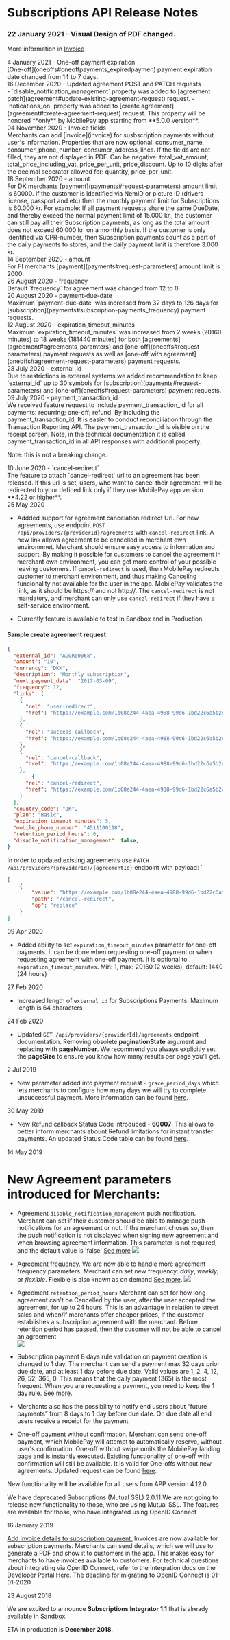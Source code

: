 # Subscriptions API Release Notes
 
### <div class='post-date'>22 January 2021 - Visual Design of PDF changed. </div> 
More information in [Invoice](https://mobilepaydev.github.io/MobilePay-Subscriptions/invoice)

<div class='post-date'>4 January 2021 - One-off payment expiration </div> 
[One-off](oneoffs#oneoffpayments_expiredpaymen) payment expiration date changed from 14 to 7 days.

<div class='post-date'>16 December 2020 - Updated agreement POST and PATCH requests</div> 
- `disable_notification_management` property was added to [agreement patch](agreement#update-existing-agreement-request) request. 
- `notications_on` property was added to [create agreement](agreement#create-agreement-request) request. This property will be honored **only** by MobilePay app starting from **5.0.0 version**.

<div class='post-date'>04 November 2020 - Invoice fields</div> 
Merchants can add [invoice](invoice) for susbscription payments without user's information.
Properties that are now optional: consumer_name, consumer_phone_number, consumer_address_lines.
If the fields are not filled, they are not displayed in PDF.
Can be negative: total_vat_amount, total_price_including_vat, price_per_unit, price_discount.
Up to 10 digits after the decimal seperator allowed for: quantity, price_per_unit.

<div class='post-date'>18 September 2020 - amount</div> 
For DK merchants [payment](payments#request-parameters) amount limit is 60000. If the customer is identified via NemID or picture ID (drivers license, passport and etc) then the monthly payment limit for Subscriptions is 60.000 kr. 
For example: If all payment requests share the same DueDate, and thereby exceed the normal payment limit of 15.000 kr.,   the customer can still pay all their Subscription payments, as long as the total amount does not exceed 60.000 kr. on a monthly basis. 
If the customer is only identified via CPR-number, then Subscription payments count as a part of the daily payments to stores, and the daily payment limit is therefore 3.000 kr. 


<div class='post-date'>14 September 2020 - amount</div> 
For FI merchants [payment](payments#request-parameters) amount limit is 2000.

<div class='post-date'>26 August 2020 - frequency</div> 
Default `frequency` for agreement was changed from 12 to 0.

<div class='post-date'>20 August 2020 - payment-due-date</div> 
Maximum `payment-due-date` was increased from 32 days to 126 days for [subscription](payments#subscription-payments_frequency) payment requests.

<div class='post-date'>12 August 2020 - expiration_timeout_minutes</div> 
Maximum `expiration_timeout_minutes` was increased from 2 weeks (20160 minutes) to 18 weeks (181440 minutes) for both [agreements](agreement#agreements_paramters) and [one-off](oneoffs#request-parameters) payment requests as well as [one-off with agreement](oneoffs#agreement-request-parameters) payment requests.

<div class='post-date'>28 July 2020 - external_id</div> 
Due to restrictions in external systems we added recommendation to keep `external_id` up to 30 symbols for [subscription](payments#request-parameters) and [one-off](oneoffs#request-parameters) payment requests.

<div class='post-date'>09 July 2020 - payment_transaction_id</div> 
We received feature request to include payment_transaction_id for all payments: recurring; one-off; refund. By including the payment_transaction_id, It is easier to conduct reconciliation through the Transaction Reporting API. The payment_transaction_id  is visible on the receipt screen. Note, in the technical documentation it is called payment_transaction_id in all API responses with additional property.

Note: this is not a breaking change.

<div class='post-date'>10 June 2020 - `cancel-redirect` </div>
The feature to attach `cancel-redirect` url to an agreement has been released. If this url is set, users, who want to cancel their agreement, will be redirected to your defined link only if they use MobilePay app version **4.22 or higher**.

<div class='post-date'>25 May 2020</div>

- Addded support for agreement cancelation redirect Url. For new agreements, use endpoint `POST /api/providers/{providerId}/agreements` with `cancel-redirect` link. A new link allows agreement to be cancelled in merchant own environmnet. Merchant should ensure easy access to information and support. By making it possible for customers to cancel the agreement in merchant own environment, you can get more control of your possible leaving customers. If `cancel-redirect` is used, then MobilePay redirects customer to merchant environment, and thus making Canceling funcionality not available for the user in the app.  MobilePay validates the link, as it should be https:// and not http://. The `cancel-redirect` is not mandatory, and merchant can only use `cancel-redirect` if they have a self-service environment.


- Currently feature is available to test in Sandbox and in Production.

#### <a name="requests"></a>Sample create agreement request
```json
{
  "external_id": "AGGR00068",
  "amount": "10",
  "currency": "DKK",
  "description": "Monthly subscription",
  "next_payment_date": "2017-03-09",
  "frequency": 12,
  "links": [
    {
      "rel": "user-redirect",
      "href": "https://example.com/1b08e244-4aea-4988-99d6-1bd22c6a5b2c"
    },
    {
      "rel": "success-callback",
      "href": "https://example.com/1b08e244-4aea-4988-99d6-1bd22c6a5b2c"
    },
    {
      "rel": "cancel-callback",
      "href": "https://example.com/1b08e244-4aea-4988-99d6-1bd22c6a5b2c"
    },
        {
      "rel": "cancel-redirect",
      "href": "https://example.com/1b08e244-4aea-4988-99d6-1bd22c6a5b2c"
    }
  ],
  "country_code": "DK",
  "plan": "Basic",
  "expiration_timeout_minutes": 5,
  "mobile_phone_number": "4511100118",
  "retention_period_hours": 0,
  "disable_notification_management": false,
}
```

In order to updated existing agreements use `PATCH /api/providers/{providerId}/{agreementId}` endpoint with payload:
 `
```json
[
    {
        "value": "https://example.com/1b08e244-4aea-4988-99d6-1bd22c6a5b2c",
        "path": "/cancel-redirect",
        "op": "replace"
    }
]
```

<div class='post-date'>09 Apr 2020</div>

- Added ability to set `expiration_timeout_minutes` parameter for one-off payments. It can be done when requesting one-off payment or when requesting agreement with one-off payment. It is optional to `expiration_timeout_minutes`. Min: 1, max: 20160 (2 weeks), default: 1440 (24 hours)


<div class='post-date'>27 Feb 2020</div>

- Increased length of `external_id` for Subscriptions Payments. Maximum length is 64 characters  


<div class='post-date'>24 Feb 2020</div>

- Updated `GET /api/providers/{providerId}/agreements` endpoint documentation. Removing obsolete **paginationState** argument and replacing with **pageNumber**.  We recommend you always explicitly set the **pageSize** to ensure you know how many results per page you'll get.

<div class='post-date'>2 Jul 2019</div>

- New parameter added into payment request - `grace_period_days` which lets merchants to configure how many days we will try to complete unsuccessful payment. More information can be found [here](payments#requests).


<div class='post-date'>30 May 2019</div>

- New Refund callback Status Code introduced - **60007**. This allows to better inform merchants abount Refund limitations for instant transfer payments. An updated Status Code table can be found [here](refund#callbacks).


<div class='post-date'>14 May 2019</div>
 
 # New Agreement parameters introduced for Merchants:

- Agreement `disable_notification_management` push notification. Merchant can set if their customer should be able to manage push notifications for an agreement or not. If the merchant choses so, then the push notification is not displayed when signing new agreement and when browsing agreement information. This parameter is not required, and the default value is 'false' [See more](https://github.com/MobilePayDev/MobilePay-Subscriptions/blob/master/docs/agreement.md#request-parameters)
  ![](assets/images/Disable_notification_management1.png)
  
- Agreement frequency. We are now able to handle more agreement frequency parameters. Merchant can set new frequency: *daily*, *weekly*, or *flexible*. Flexible is also known as on demand  [See more](https://github.com/MobilePayDev/MobilePay-Subscriptions/blob/master/docs/agreement.md#request-parameters).
  ![](assets/images/Flexiblepayments.png)
  
- Agreement `retention_period_hours` Merchant can set for how long agreement can't be Cancelled by the user, after the user accepted the agreement, for up to 24 hours. This is an advantage in relation to street sales and when/if merchants offer cheaper prices, if the customer establishes a subscription agreement with the merchant. Before retention period has passed, then the cusomer will not be able to cancel an agreement	
  ![](assets/images/DeleteAgreement.png) 

- Subscription payment 8 days rule validation on payment creation is changed to 1 day. The merchant can send a payment max 32 days prior due date, and at least 1 day before due date. Valid values are 1, 2, 4, 12, 26, 52, 365, 0. This means that the daily payment (365) is the most frequent. When you are requesting a payment, you need to keep the 1 day rule. [See more](https://github.com/MobilePayDev/MobilePay-Subscriptions/blob/master/docs/payments.md#frequency-of-payment-requests).

- Merchants also has the possibility to notify end users about “future payments” from 8 days to 1 day before due date.  On due date all end users receive a receipt for the payment

- One-off payment without confirmation. Merchant can send one-off payment, which MobilePay will attempt to automatically reserve, without user's confirmation. One-off without swipe omits the MobilePay landing page and is instantly executed. Existing functionality of one-off with confirmation will still be available. It is valid for One-offs without new agreements. Updated request can be found [here](https://github.com/MobilePayDev/MobilePay-Subscriptions/blob/master/docs/oneoffs.md#request-one-off-payment-on-an-existing-agreement).


New functionality will be available for all users from APP version 4.12.0.

We have deprecated Subscriptions (Mutual SSL) 2.0.11.We are not going to release new functionality to those, who are using Mutual SSL. The features are available for those, who have integrated using OpenID Connect


<div class='post-date'>16 January 2019</div>

[Add invoice details to subscription payment.](invoice)
Invoices are now available for subscription payments.
Merchants can send details, which we will use to generate a PDF and show it to customers in the app. This makes easy for merchants to have invoices available to customers. For technical questions about integrating via OpenID Connect, refer to the Integration docs on the Developer Portal [Here](https://developer.mobilepay.dk/faq/oidc). The deadline for migrating to OpenID Connect is 01-01-2020

 


<div class='post-date'>23 August 2018</div>

We are excited to announce **Subscriptions Integrator 1.1** that is already available in [Sandbox](https://sandbox-developer.mobilepay.dk/).

ETA in production is **December 2018**.
